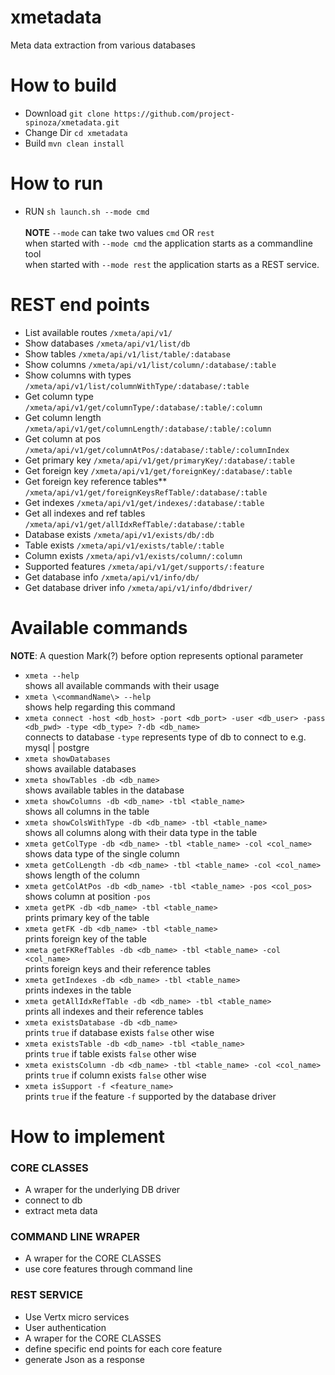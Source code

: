 # xmetadata
Meta data extraction from various databases

# How to build
 * Download `git clone https://github.com/project-spinoza/xmetadata.git`
 * Change Dir `cd xmetadata`
 * Build `mvn clean install`
 
# How to run
  * RUN `sh launch.sh --mode cmd`<br><br>
  **NOTE** `--mode` can take two values `cmd` OR `rest`<br>
when started with `--mode cmd` the application starts as a commandline tool<br>
when started with `--mode rest` the application starts as a REST service.

# REST end points
  * List available routes   `/xmeta/api/v1/`
  * Show databases   `/xmeta/api/v1/list/db`
  * Show tables   `/xmeta/api/v1/list/table/:database`
  * Show columns `/xmeta/api/v1/list/column/:database/:table`
  * Show columns with types `/xmeta/api/v1/list/columnWithType/:database/:table`
  * Get column type `/xmeta/api/v1/get/columnType/:database/:table/:column`
  * Get column length `/xmeta/api/v1/get/columnLength/:database/:table/:column`
  * Get column at pos `/xmeta/api/v1/get/columnAtPos/:database/:table/:columnIndex`
  * Get primary key `/xmeta/api/v1/get/primaryKey/:database/:table`
  * Get foreign key `/xmeta/api/v1/get/foreignKey/:database/:table`
  * Get foreign key reference tables** `/xmeta/api/v1/get/foreignKeysRefTable/:database/:table`
  * Get indexes `/xmeta/api/v1/get/indexes/:database/:table`
  * Get all indexes and ref tables `/xmeta/api/v1/get/allIdxRefTable/:database/:table`
  * Database exists `/xmeta/api/v1/exists/db/:db`
  * Table exists `/xmeta/api/v1/exists/table/:table`
  * Column exists `/xmeta/api/v1/exists/column/:column`
  * Supported features `/xmeta/api/v1/get/supports/:feature`
  * Get database info `/xmeta/api/v1/info/db/`
  * Get database driver info `/xmeta/api/v1/info/dbdriver/`

# Available commands
  **NOTE**: A question Mark(?) before option represents optional parameter
  * `xmeta --help`<br>
    shows all available commands with their usage
  * `xmeta \<commandName\> --help`<br>
    shows help regarding this command
  * `xmeta connect -host <db_host> -port <db_port> -user <db_user> -pass <db_pwd> -type <db_type> ?-db <db_name>`<br>
    connects to database `-type` represents type of db to connect to e.g. mysql | postgre
  * `xmeta showDatabases`<br>
    shows available databases
  * `xmeta showTables -db <db_name>`<br>
    shows available tables in the database
  * `xmeta showColumns -db <db_name> -tbl <table_name>`<br>
    shows all columns in the table
  * `xmeta showColsWithType -db <db_name> -tbl <table_name>`<br>
    shows all columns along with their data type in the table
  * `xmeta getColType -db <db_name> -tbl <table_name> -col <col_name>`<br>
    shows data type of the single column
  * `xmeta getColLength -db <db_name> -tbl <table_name> -col <col_name>`<br>
    shows length of the column
  * `xmeta getColAtPos -db <db_name> -tbl <table_name> -pos <col_pos>`<br>
    shows column at position `-pos`
  * `xmeta getPK -db <db_name> -tbl <table_name>`<br>
    prints primary key of the table
  * `xmeta getFK -db <db_name> -tbl <table_name>`<br>
    prints foreign key of the table
  * `xmeta getFKRefTables -db <db_name> -tbl <table_name> -col <col_name>`<br>
    prints foreign keys and their reference tables
  * `xmeta getIndexes -db <db_name> -tbl <table_name>`<br>
   prints indexes in the table
  * `xmeta getAllIdxRefTable -db <db_name> -tbl <table_name>`<br>
   prints all indexes and their reference tables
  * `xmeta existsDatabase -db <db_name>`<br>
    prints `true` if database exists `false` other wise
  * `xmeta existsTable -db <db_name> -tbl <table_name>`<br>
    prints `true` if table exists `false` other wise
  * `xmeta existsColumn -db <db_name> -tbl <table_name> -col <col_name>`<br>
    prints `true` if column exists `false` other wise
  * `xmeta isSupport -f <feature_name>`<br>
    prints `true` if the feature `-f` supported by the database driver

# How to implement

### CORE CLASSES
  * A wraper for the underlying DB driver
  * connect to db
  * extract meta data
 
### COMMAND LINE WRAPER
 * A wraper for the CORE CLASSES
 * use core features through command line

### REST SERVICE
 * Use Vertx micro services
 * User authentication
 * A wraper for the CORE CLASSES
 * define specific end points for each core feature
 * generate Json as a response
